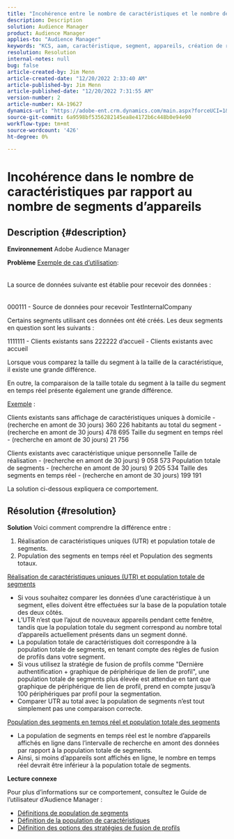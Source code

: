 ```yaml
---
title: "Incohérence entre le nombre de caractéristiques et le nombre de segments d’appareils"
description: Description
solution: Audience Manager
product: Audience Manager
applies-to: "Audience Manager"
keywords: "KCS, aam, caractéristique, segment, appareils, création de rapports, réalisations de caractéristiques uniques, population totale de segments, population de segments en temps réel, population totale de caractéristiques, bonnes pratiques, incohérence, nombre de caractéristiques par rapport au nombre d’appareils de segments, Adobe Audience Manager"
resolution: Resolution
internal-notes: null
bug: false
article-created-by: Jim Menn
article-created-date: "12/20/2022 2:33:40 AM"
article-published-by: Jim Menn
article-published-date: "12/20/2022 7:31:55 AM"
version-number: 2
article-number: KA-19627
dynamics-url: "https://adobe-ent.crm.dynamics.com/main.aspx?forceUCI=1&pagetype=entityrecord&etn=knowledgearticle&id=6d5a32b3-0e80-ed11-81ac-6045bd006704"
source-git-commit: 6a9598bf5356282145ea8e4172b6c448b0e94e90
workflow-type: tm+mt
source-wordcount: '426'
ht-degree: 0%

---
```


# Incohérence dans le nombre de caractéristiques par rapport au nombre de segments d’appareils

## Description {#description}


<b>Environnement</b>
Adobe Audience Manager

<b>Problème</b>
<u>Exemple de cas d’utilisation</u>:
<br><br><br>La source de données suivante est établie pour recevoir des données :<br><br><br>
000111 - Source de données pour recevoir TestInternalCompany

Certains segments utilisant ces données ont été créés. Les deux segments en question sont les suivants :

1111111 - Clients existants sans 222222 d’accueil - Clients existants avec accueil

Lorsque vous comparez la taille du segment à la taille de la caractéristique, il existe une grande différence.

En outre, la comparaison de la taille totale du segment à la taille du segment en temps réel présente également une grande différence.

<u>Exemple</u> :

Clients existants sans affichage de caractéristiques uniques à domicile - (recherche en amont de 30 jours) 360 226 habitants au total du segment - (recherche en amont de 30 jours) 478 695 Taille du segment en temps réel - (recherche en amont de 30 jours) 21 756

Clients existants avec caractéristique unique personnelle Taille de réalisation - (recherche en amont de 30 jours) 9 058 573 Population totale de segments - (recherche en amont de 30 jours) 9 205 534 Taille des segments en temps réel - (recherche en amont de 30 jours) 199 191



La solution ci-dessous expliquera ce comportement.


## Résolution {#resolution}


<b>Solution</b>
Voici comment comprendre la différence entre :
1. Réalisation de caractéristiques uniques (UTR) et population totale de segments.
2. Population des segments en temps réel et Population des segments totaux.



<u>Réalisation de caractéristiques uniques (UTR) et population totale de segments</u>

- Si vous souhaitez comparer les données d’une caractéristique à un segment, elles doivent être effectuées sur la base de la population totale des deux côtés.
- L’UTR n’est que l’ajout de nouveaux appareils pendant cette fenêtre, tandis que la population totale du segment correspond au nombre total d’appareils actuellement présents dans un segment donné.
- La population totale de caractéristiques doit correspondre à la population totale de segments, en tenant compte des règles de fusion de profils dans votre segment.
- Si vous utilisez la stratégie de fusion de profils comme &quot;Dernière authentification + graphique de périphérique de lien de profil&quot;, une population totale de segments plus élevée est attendue en tant que graphique de périphérique de lien de profil, prend en compte jusqu’à 100 périphériques par profil pour la segmentation.
- Comparer UTR au total avec la population de segments n’est tout simplement pas une comparaison correcte.




<u>Population des segments en temps réel et population totale des segments</u>

- La population de segments en temps réel est le nombre d’appareils affichés en ligne dans l’intervalle de recherche en amont des données par rapport à la population totale de segments.
- Ainsi, si moins d’appareils sont affichés en ligne, le nombre en temps réel devrait être inférieur à la population totale de segments.




<b>Lecture connexe</b>

Pour plus d’informations sur ce comportement, consultez le Guide de l’utilisateur d’Audience Manager :

- [Définitions de population de segments](https://experienceleague.adobe.com/docs/audience-manager/user-guide/features/segments/segment-builder-data.html?lang=en)
- [Définition de la population de caractéristiques](https://experienceleague.adobe.com/docs/audience-manager/user-guide/features/traits/trait-details-page.html?lang=en)
- [Définition des options des stratégies de fusion de profils](https://experienceleague.adobe.com/docs/audience-manager/user-guide/features/profile-merge-rules/merge-rule-definitions.html?lang=en)

